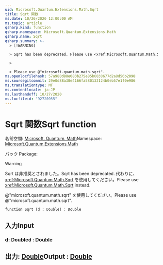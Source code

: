 ```yaml
---
uid: Microsoft.Quantum.Extensions.Math.Sqrt
title: Sqrt 関数
ms.date: 10/26/2020 12:00:00 AM
ms.topic: article
qsharp.kind: function
qsharp.namespace: Microsoft.Quantum.Extensions.Math
qsharp.name: Sqrt
qsharp.summary: >-
  > [!WARNING]

  > Sqrt has been deprecated. Please use <xref:Microsoft.Quantum.Math.Sqrt> instead.

  >

  > Please use @"microsoft.quantum.math.sqrt".
ms.openlocfilehash: 57a980d88e083b275e85b6030677d2a8d56b2098
ms.sourcegitcommit: 29e0d88a30e4166fa580132124b0eb57e1f0e986
ms.translationtype: MT
ms.contentlocale: ja-JP
ms.lasthandoff: 10/27/2020
ms.locfileid: "92720955"
---
```

# <a name="sqrt-function"></a><span data-ttu-id="70d7f-102">Sqrt 関数</span><span class="sxs-lookup"><span data-stu-id="70d7f-102">Sqrt function</span></span>

<span data-ttu-id="70d7f-103">名前空間: [Microsoft. Quantum. Math](xref:Microsoft.Quantum.Extensions.Math)</span><span class="sxs-lookup"><span data-stu-id="70d7f-103">Namespace: [Microsoft.Quantum.Extensions.Math](xref:Microsoft.Quantum.Extensions.Math)</span></span>

<span data-ttu-id="70d7f-104">パック [](https://nuget.org/packages/)</span><span class="sxs-lookup"><span data-stu-id="70d7f-104">Package: [](https://nuget.org/packages/)</span></span>


> [!WARNING]
> <span data-ttu-id="70d7f-105">Sqrt は非推奨とされました。</span><span class="sxs-lookup"><span data-stu-id="70d7f-105">Sqrt has been deprecated.</span></span> <span data-ttu-id="70d7f-106">代わりに、<xref:Microsoft.Quantum.Math.Sqrt> を使用してください。</span><span class="sxs-lookup"><span data-stu-id="70d7f-106">Please use <xref:Microsoft.Quantum.Math.Sqrt> instead.</span></span>
>
> <span data-ttu-id="70d7f-107">@"microsoft.quantum.math.sqrt" を使用してください。</span><span class="sxs-lookup"><span data-stu-id="70d7f-107">Please use @"microsoft.quantum.math.sqrt".</span></span>



```qsharp
function Sqrt (d : Double) : Double
```


## <a name="input"></a><span data-ttu-id="70d7f-108">入力</span><span class="sxs-lookup"><span data-stu-id="70d7f-108">Input</span></span>

### <a name="d--double"></a><span data-ttu-id="70d7f-109">d: [Double](xref:microsoft.quantum.lang-ref.double)</span><span class="sxs-lookup"><span data-stu-id="70d7f-109">d : [Double](xref:microsoft.quantum.lang-ref.double)</span></span>





## <a name="output--double"></a><span data-ttu-id="70d7f-110">出力: [Double](xref:microsoft.quantum.lang-ref.double)</span><span class="sxs-lookup"><span data-stu-id="70d7f-110">Output : [Double](xref:microsoft.quantum.lang-ref.double)</span></span>


